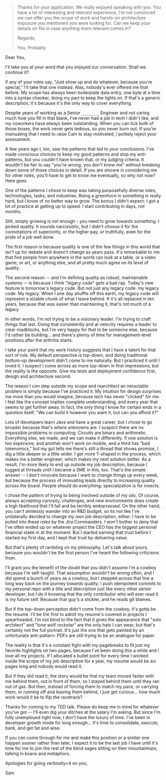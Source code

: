 > Thanks for your application. We really enjoyed speaking with you. 
> You have a lot of interesting and relevant experience. I'm not convinced 
> we can offer you the scope of work and hands-on architecture exposure
> you mentioned you were looking for. Can we keep your details on file
> in case anything more relevant comes in?
> 
> Regards,
>
> You, Probably

Dear You,

I'll take you at your word that you enjoyed our conversation. Shall we continue it?

If any of your roles say, "Just show up and do whatever, because you're special," I'll take that one instead. Alas, nobody's ever offered me that before. My scope has always been boilerplate data entry, one byte at a time into a syntax checker, doing my part to keep the lights on. If that's a generic description, it's because it's the only way to cover everything.

Despite years of working as a Senior `________` Engineer and not caring much how you fill in that blank, I've never had a job in tech I didn't like, and my coworkers have always been outstanding. When you can tick both of those boxes, the work never gets tedious, so you never burn out. If you're insinuating that I need to raise Cain to stay motivated, I politely reject your assessment.

A few years ago I, too, saw the patterns that led to your conclusions. I've made conscious choices to keep my good patterns and stop my anti-patterns, but you couldn't have known that, or my judging criteria. It wouldn't be fair to say "you're wrong, you don't know me" without breaking down some of those choices in detail. If you are sincere in considering me for other roles, you'll have to get to know me eventually, so why not now? Here goes.

One of the patterns I chose to keep was taking purposefully diverse roles, technologies, tasks, and industries. Being a greenhorn in something is really hard, but I know of no better way to grow. The bonus I didn't expect: I got a lot of practice at getting up to speed. I start contributing in days, not months.

Still, simply growing is not enough - you need to grow towards something. I picked quality. It sounds narcissistic, but I didn't choose it for the connotations of superiority, or the higher pay, or truthfully, even for the pride of a job well done. 

The first reason is because quality is one of the few things in this world that isn't up for debate and doesn't change as years pass. It's remarkable to me that five people from anywhere in the world can look at a table, or a video game, or art, or anything else, and all pretty much agree on its level of quality. 

The second reason -- and I'm defining quality as robust, maintainable systems -- is because I think "legacy code" gets a bad rap. Today's new feature is tomorrow's legacy code. But not just any legacy code: my legacy code. My legacy. When I one day shuffle off this earth, my legacy code will represent a sizable chunk of what I leave behind. If it's all replaced in ten years, because that was easier than maintaining it, that's not much of a legacy.

In other words, I'm not trying to be a visionary leader. I'm trying to craft things that last. Doing that consistently and at velocity requires a leader to clear roadblocks, but I'm very happy for that to be someone else, because I'd rather be building... and there's plenty of time for management-level positions after the arthritis starts.

I take your point that my work history suggests that I have a talent for that sort of role. My default perspective is top-down, and doing traditional bottom-up development didn't come to me naturally. But I practiced it until I loved it. I suspect I come across as more top-down in first impressions, but the reality is the opposite. Give me tests and deployment confidence first, design and architecture second.

The reason I _can_ step outside my scope and rearchitect an intractable problem is simply because I've practiced it. My intuition for design surprises me more than you would imagine, because tech has never "clicked" for me. I feel like the concept implies complete understanding, and every year that seems to get further away. In fact, the only thing I know for certain ends in a question itself. "We can build it however you want it, but can you afford it?"

Lots of developers learn Java and have a great career, but I chose to go broader because that's where unknowns are. I suspect there are no impossible problems in computing. Circuits are binary and arithmetic. Everything else, we made, and we can make it differently. If one solution is too expensive, and another won't work on mobile, and a third has "bad tokenomics," but my gut tells me there's still a thread that shows promise, I dig a little deeper or a little wider. I get more T-shaped in the process, which makes me a better engineer, which makes my next solution better. As a result, I'm more likely to end up outside my job description, because I tugged at threads until I became a SME in this, too. That's the simple answer -- I don't innovate because I want to change things up every week, but because the process of innovating leads directly to increasing quality across the board. People should do everything; specialization is for insects. 

I chose the pattern of trying to being involved outside of my silo. Of course, always accepting curiosity, challenges, and new environments does create a high likelihood that I'll fail and be terribly embarrassed. On the other hand, you can't aimlessly wander into an R&D budget, so its not like I've unilaterally decided to change my own job description, either. I have to be pulled into these roles by the Jira Commanders. I won't bother to deny that I've often ended up on whatever project the CEO has the biggest personal financial stake in at the moment. But I started earning that trust before I started my first day, and I kept that trust by delivering value.

But that's plenty of rambling on my philosophy. Let's talk about yours, because you wouldn't be the first person I've heard the following criticisms from.

I'll grant you the benefit of the doubt that you didn't assume I'm a cowboy because I'm self-taught. That assumption wouldn't be wrong often, and I did spend a bunch of years as a cowboy, but I stepped across that line a long way back on the journey towards quality. I push idempotent commits to my personal repo with a title and description just like every other senior developer, but I do it knowing that the only contributor who will ever read it is my future self. Because that guy's a stickler, and he reads git blames.

But if the top-down perception didn't come from the cowboy, it's gotta be the resume. I'll be the first to admit my resume's covered in projects I spearheaded. I'm not blind to the fact that it gives the appearance that "solo architect" and "lone wolf rockstar" are the only hats I can wear, but that's certainly not the full portrait. It's just the one that gets painted by an unfortunate anti-pattern: PDFs are still trying to be an analogue for paper.

The reality is that it's a constant fight with my pagebreaks to fit just my favorite highlights on two pages, because I've been doing this a while and I love all my projects. If I allocated a bullet point for every time I worked inside the scope of my job description for a year, my resume would be six pages long and nobody would read it. 

But if they did read it, the story would be that my team moved faster with me behind them, not in front of them, so I stayed behind them until they ran out of gas. But then, instead of forcing them to match my pace, or carrying them, or running off and leaving them behind, I just got curious... how much work would it be to flip the racetrack?

Thanks for coming to my TED talk. Please do keep me in mind for whatever you've got -- I'll even dig your ditches at the salary I'm asking. But since I'm fully unemployed right now, I don't have the luxury of time. I've been in developer growth mode for long enough... it's time to consolidate, execute, bank, and get fat and wise.

If you can come through for me and make this position or a similar one happen sooner rather than later, I expect it to be the last job I have until it's time for me to join the rest of the blind sages sitting on their mountaintops, talking in koans and metaphors. 

Apologies for going verbosity=4 on you,

Sam
